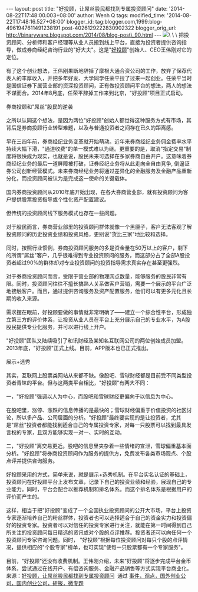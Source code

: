 --- layout: post title: "好投顾，让屌丝股民都找到专属投资顾问" date:
'2014-08-22T17:48:00.003+08:00' author: Wenh Q tags: modified\_time:
'2014-08-22T17:48:16.527+08:00' blogger\_id:
tag:blogger.com,1999:blog-4961947611491238191.post-4026129222830902322
blogger\_orig\_url:
http://binaryware.blogspot.com/2014/08/blog-post\_90.html ---
![](https://images-blogger-opensocial.googleusercontent.com/gadgets/proxy?url=http%3A%2F%2Fkuailiyu.cyzone.cn%2Fuploadfile%2F2014%2F0821%2F20140821032602395.jpg&container=blogger&gadget=a&rewriteMime=image%2F*)\
 \
\
把投资顾问、分析师和客户经理等从业人员搬到线上平台，直接为投资者提供咨询指导，做成券商经纪咨询行业的"好大夫"。这是"[好投顾](http://www.haotougu.com/)"创始人、CEO王伟刚对它的定位。\
\
有了这个创业想法，王伟刚果断地辞掉了摩根大通合资公司的工作，放弃了保荐代表人的丰厚收入，并把多年好友、大学同学任荣平拉了过来一起创业。任荣平当时是国信证券下属营业部的资深投资顾问，正有做投资顾问平台的想法，两人的想法不谋而合。2014年8月底，任荣平辞掉工作来到北京，"好投顾"项目正式启动。\
\
券商投顾和"屌丝"股民的逆袭\
\
之所以认同这个想法，是因为两位"好投顾"创始人都觉得这种服务方式有市场，其背后是券商投顾行业转型难题，以及与普通投资者之间存在已久的距离感。\
\
早在三四年前，券商经纪业务变革就开始萌动。近年来券商经纪业务佣金费率水平持续大幅下滑，"通道收费"的单一模式难以为继。更重要的是，取消"指定交易"制度将很快成为现实，也就是说，股民未来可选择在多家券商自由开户。这意味着券商经纪业务的最后一道屏障被打破，证券经纪业务将从此走向全自由竞争,
倒逼证券公司创新经营模式。未来券商经纪业务将通过差异化的金融服务及金融产品重新分化，而投资顾问被认为是完成这一使命的关键载体。\
\
国内券商投资顾问从2010年底开始出现，在各大券商营业部，就有投资顾问为客户提供股票投资指导或个性化资产配置建议。\
\
但传统的投资顾问线下服务模式也存在一些问题。\
\
对于股民而言，券商营业部里的投资顾问群体就像一个黑匣子，客户无法客观了解投资顾问的历史投资业绩和投资风格，更别说"货比三家"地比较和选择。\
\
同时，按照行业惯例，券商投资顾问服务的多是资金量在50万以上的客户，剩下的所谓"屌丝"客户，几乎很难得到专业投资顾问的服务，而这部分占了全部A股投资者超过90%的群体却对专业投资顾问的投资指导需求真实存在甚至更强烈。\
\
对于券商投资顾问而言，受限于营业部的物理网点数量，能够服务的股民非常有限。同时，投资顾问往往不擅长搞熟人关系做客户营销，需要一个展示的平台广泛地接触客户。而且，通过提供咨询服务及资产配置服务，他们可以有更多元化且长期的收入来源。\
\
需求摆在眼前，好投顾要做的事情就非常明确了——建立一个综合性平台，形成独立第三方的评价体系，让投资从业人员在平台上充分展示自己的专业水平，为A股股民提供专业化服务，并可以进行线上开户。\
\
"好投顾"团队又陆续吸引了和讯财经及某知名互联网公司的两位创始成员加盟。2013年底，"好投顾"正式上线。目前，APP版本也已正式推出。\
\
展示+选秀\
\
其实，互联网上股票类网站从来都不缺。像股吧、雪球财经都是目前受不同类型投资者青睐的平台。但与这两类平台相比，"好投顾"有两大不同：\
\
一，"好投顾"强调以人为中心，而股吧和雪球财经更偏向于以信息为中心。\
\
在股吧里，涨停、涨跌的信息传播的是最快的；雪球财经偏重于价值投资的社区讨论，所以多产品、公司层面的分析。"好投顾"最终要实现的是让投资者，尤其是"屌丝"投资者都能找到适合自己的专属投资专家，对每一只股票可以找到最具发言权的专家，且双方能够实现一对一、实时的互动。\
\
二，"好投顾"离交易更近。股吧的信息里夹杂着一些情绪的宣泄，雪球偏重基本面分析。"好投顾"将券商投资顾问作为服务的提供方，免费发布各类市场观点、个股点评并提供咨询服务。\
\
好投顾采用的方式，简单来说，就是展示+选秀机制。在平台实名认证的基础上，投资顾问在好投顾平台上发布文章，记录下自己的投资业绩和经验，展现自己的专业能力。同时，平台会配合以推荐机制和排名体系。而这个排名体系是根据用户的评价而产生的。\
\
这样，相当于把"好投顾"变成了一个全国执业投资顾问的公开大市场，平台上投资专家逐渐培养自己的粉丝群体，投资者也可以选择适合于自己的资金实力和投资偏好的投资专家。投资者可以对信任的投资专家进行关注，就能在第一时间得到自己所关注的投资顾问每日精选的资讯或对个股的点评推荐。投资者还可以向任何一个投资顾问专家咨询问题。同时，
"好投顾"根据每位投资顾问对每只个股的点评情况，提供相应的"个股专家"榜单，也可实现"使每一只股票都有一个专家服务"。\
\
目前，"好投顾"还没有收费机制。王伟刚介绍，未来"好投顾"将逐步完成平台金币体系，尝试通过在线开户、有偿咨询服务、金融产品销售等方式实现平台商业化。
\
来源：[好投顾，让屌丝股民都找到专属投资顾问](http://kuailiyu.cyzone.cn/article/11044.html)  通过 [事件，观点，国外创业公司，国内创业公司，研报，微专题](http://www.kuailiyu.com/)
